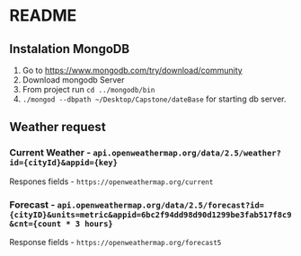 # README

## Instalation MongoDB

1. Go to https://www.mongodb.com/try/download/community
2. Download mongodb Server
3. From project run `cd ../mongodb/bin`
4. `./mongod --dbpath ~/Desktop/Capstone/dateBase` for starting db server.

## Weather request

### Current Weather - `api.openweathermap.org/data/2.5/weather?id={cityId}&appid={key}`

Respones fields - `https://openweathermap.org/current`

### Forecast - `api.openweathermap.org/data/2.5/forecast?id={cityID}&units=metric&appid=6bc2f94dd98d90d1299be3fab517f8c9&cnt={count * 3 hours}`

Response fields - `https://openweathermap.org/forecast5`
